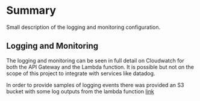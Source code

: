 # Summary

Small description of the logging and monitoring configuration.

## Logging and Monitoring
The logging and monitoring can be seen in full detail on Cloudwatch for both the API Gateway and the Lambda function.
It is possible but not on the scope of this project to integrate with services like datadog.

In order to provide samples of logging events there was provided an S3 bucket with some log outputs from the lambda function [link](key.s3)